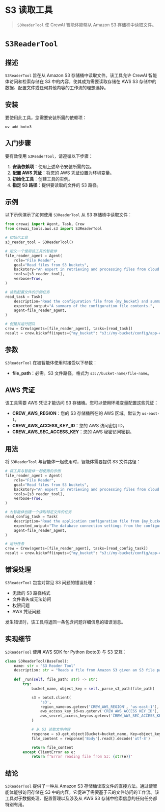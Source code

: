 # S3 读取工具

> `S3ReaderTool` 使 CrewAI 智能体能够从 Amazon S3 存储桶中读取文件。

# `S3ReaderTool`

## 描述

`S3ReaderTool` 旨在从 Amazon S3 存储桶中读取文件。该工具允许 CrewAI 智能体访问和检索存储在 S3 中的内容，使其成为需要读取存储在 AWS S3 存储中的数据、配置文件或任何其他内容的工作流的理想选择。

## 安装

要使用此工具，您需要安装所需的依赖项：

```shell  theme={null}
uv add boto3
```

## 入门步骤

要有效使用 `S3ReaderTool`，请遵循以下步骤：

1.  **安装依赖项**：使用上述命令安装所需的包。
2.  **配置 AWS 凭证**：将您的 AWS 凭证设置为环境变量。
3.  **初始化工具**：创建工具的实例。
4.  **指定 S3 路径**：提供要读取的文件的 S3 路径。

## 示例

以下示例演示了如何使用 `S3ReaderTool` 从 S3 存储桶中读取文件：

```python Code theme={null}
from crewai import Agent, Task, Crew
from crewai_tools.aws.s3 import S3ReaderTool

# 初始化工具
s3_reader_tool = S3ReaderTool()

# 定义一个使用该工具的智能体
file_reader_agent = Agent(
    role="File Reader",
    goal="Read files from S3 buckets",
    backstory="An expert in retrieving and processing files from cloud storage.",
    tools=[s3_reader_tool],
    verbose=True,
)

# 读取配置文件的示例任务
read_task = Task(
    description="Read the configuration file from {my_bucket} and summarize its contents.",
    expected_output="A summary of the configuration file contents.",
    agent=file_reader_agent,
)

# 创建并运行团队
crew = Crew(agents=[file_reader_agent], tasks=[read_task])
result = crew.kickoff(inputs={"my_bucket": "s3://my-bucket/config/app-config.json"})
```

## 参数

`S3ReaderTool` 在被智能体使用时接受以下参数：

* **file\_path**：必需。S3 文件路径，格式为 `s3://bucket-name/file-name`。

## AWS 凭证

该工具需要 AWS 凭证才能访问 S3 存储桶。您可以使用环境变量配置这些凭证：

* **CREW\_AWS\_REGION**：您的 S3 存储桶所在的 AWS 区域。默认为 `us-east-1`。
* **CREW\_AWS\_ACCESS\_KEY\_ID**：您的 AWS 访问密钥 ID。
* **CREW\_AWS\_SEC\_ACCESS\_KEY**：您的 AWS 秘密访问密钥。

## 用法

将 `S3ReaderTool` 与智能体一起使用时，智能体需要提供 S3 文件路径：

```python Code theme={null}
# 将工具与智能体一起使用的示例
file_reader_agent = Agent(
    role="File Reader",
    goal="Read files from S3 buckets",
    backstory="An expert in retrieving and processing files from cloud storage.",
    tools=[s3_reader_tool],
    verbose=True,
)

# 为智能体创建一个读取特定文件的任务
read_config_task = Task(
    description="Read the application configuration file from {my_bucket} and extract the database connection settings.",
    expected_output="The database connection settings from the configuration file.",
    agent=file_reader_agent,
)

# 运行任务
crew = Crew(agents=[file_reader_agent], tasks=[read_config_task])
result = crew.kickoff(inputs={"my_bucket": "s3://my-bucket/config/app-config.json"})
```

## 错误处理

`S3ReaderTool` 包含对常见 S3 问题的错误处理：

* 无效的 S3 路径格式
* 文件丢失或无法访问
* 权限问题
* AWS 凭证问题

发生错误时，该工具将返回一条包含问题详细信息的错误消息。

## 实现细节

`S3ReaderTool` 使用 AWS SDK for Python (boto3) 与 S3 交互：

```python Code theme={null}
class S3ReaderTool(BaseTool):
    name: str = "S3 Reader Tool"
    description: str = "Reads a file from Amazon S3 given an S3 file path"
  
    def _run(self, file_path: str) -> str:
        try:
            bucket_name, object_key = self._parse_s3_path(file_path)

            s3 = boto3.client(
                's3',
                region_name=os.getenv('CREW_AWS_REGION', 'us-east-1'),
                aws_access_key_id=os.getenv('CREW_AWS_ACCESS_KEY_ID'),
                aws_secret_access_key=os.getenv('CREW_AWS_SEC_ACCESS_KEY')
            )

            # 从 S3 读取文件内容
            response = s3.get_object(Bucket=bucket_name, Key=object_key)
            file_content = response['Body'].read().decode('utf-8')

            return file_content
        except ClientError as e:
            return f"Error reading file from S3: {str(e)}"
```

## 结论

`S3ReaderTool` 提供了一种从 Amazon S3 存储桶读取文件的直接方法。通过使智能体能够访问存储在 S3 中的内容，它促进了需要基于云的文件访问的工作流。该工具对于数据处理、配置管理以及涉及从 AWS S3 存储中检索信息的任何任务都特别有用。